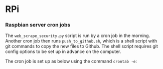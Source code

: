 # RPi
### Raspbian server cron jobs  
  
The `web_scrape_security.py` script is run by a cron job in the morning.  Another cron job then runs `push_to_github.sh`, which is a shell script with git commands to copy the new files to Github.  The shell script requires git config options to be set up in advance on the computer.
  
The cron job is set up as below using the command `crontab -e`:
